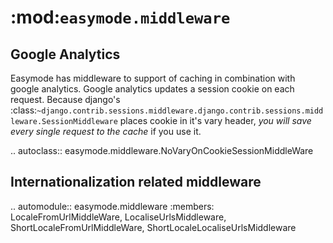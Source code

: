 :mod:`easymode.middleware`
==========================

Google Analytics
----------------

Easymode has middleware to support of caching in combination with google analytics.
Google analytics updates a session cookie on each request. Because django's
:class:`~django.contrib.sessions.middleware.django.contrib.sessions.middleware.SessionMiddleware` places cookie in it's vary header, *you will save every single
request to the cache* if you use it.

.. autoclass:: easymode.middleware.NoVaryOnCookieSessionMiddleWare

Internationalization related middleware
---------------------------------------

.. automodule:: easymode.middleware
    :members: LocaleFromUrlMiddleWare, LocaliseUrlsMiddleware, ShortLocaleFromUrlMiddleWare, ShortLocaleLocaliseUrlsMiddleware